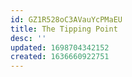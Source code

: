 ```yaml
---
id: GZ1R528oC3AVauYcPMaEU
title: The Tipping Point
desc: ''
updated: 1698704342152
created: 1636660922751
---
```


